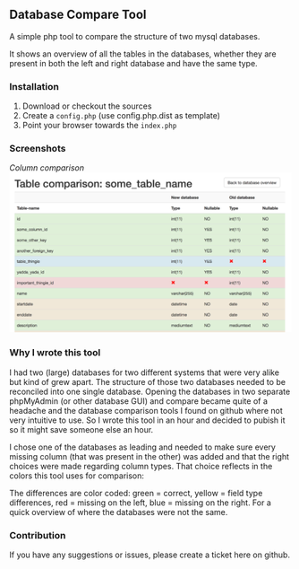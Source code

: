 ## Database Compare Tool

A simple php tool to compare the structure of two mysql databases. 

It shows an overview of all the tables in the databases, whether they are present in both the left and right database and have the same type.

### Installation

1. Download or checkout the sources 
2. Create a `config.php` (use config.php.dist as template)
3. Point your browser towards the `index.php`

### Screenshots

*Column comparison*
![column compare](https://raw.githubusercontent.com/vitrus/simple-mysql-compare/master/screenshots/column-compare.png)

### Why I wrote this tool

I had two (large) databases for two different systems that were very alike but kind of grew apart. The structure of those two databases needed to be reconciled into one single database. Opening the databases in two separate phpMyAdmin (or other database GUI) and compare became quite of a headache and the database comparison tools I found on github where not very intuitive to use. So I wrote this tool in an hour and decided to pubish it so it might save someone else an hour. 

I chose one of the databases as leading and needed to make sure every missing column (that was present in the other) was added and that the right choices were made regarding column types. That choice reflects in the colors this tool uses for comparison:

The differences are color coded: green = correct, yellow = field type differences, red = missing on the left, blue = missing on the right. For a quick overview of where the databases were not the same.

### Contribution

If you have any suggestions or issues, please create a ticket here on github.